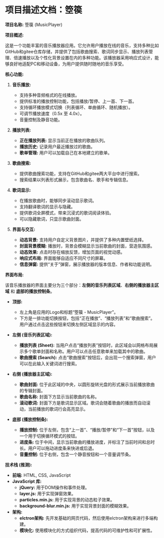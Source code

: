 # 项目描述文档：箜篌

**项目名称:** 箜篌 (MusicPlayer)

**项目概述:**

这是一个功能丰富的音乐播放器应用。它允许用户播放在线的音乐，支持多种比如GitHub和gitee仓库存储，并提供了包括歌曲搜索、歌词同步显示、播放列表管理、倍速播放以及个性化背景设置在内的多种功能。该播放器采用响应式设计，能够良好地适配PC和移动设备，为用户提供随时随地的音乐享受。

**核心功能:**

1.  **音乐播放:**
    *   支持多种音频格式的在线播放。
    *   提供标准的播放控制功能，包括播放/暂停、上一首、下一首。
    *   支持循环播放模式切换（列表循环、单曲循环、随机播放）。
    *   可调节播放速度（0.5x 至 4.0x）。
    *   音量控制及静音功能。

2.  **播放列表:**
    *   **正在播放列表:** 显示当前正在播放的歌曲队列。
    *   **播放历史:** 记录用户最近播放过的歌曲。
    *   **歌单管理:** 用户可以加载自己在本地建立的歌单。

3.  **歌曲搜索:**
    *   提供歌曲搜索功能，支持在GitHub和gitee两大平台中进行搜索。
    *   搜索结果以列表形式展示，包含歌曲名、歌手和专辑信息。

4.  **歌词显示:**
    *   在播放歌曲时，能够同步滚动显示歌词。
    *   支持翻译歌词的显示与隐藏。
    *   提供歌词全屏模式，带来沉浸式的歌词阅读体验。
    *   可以隐藏歌词，只显示歌曲封面。

5.  **界面与交互:**
    *   **动态背景:** 支持用户自定义背景图片，并提供了多种内置壁纸选择。
    *   **封面背景模糊:** 播放时，背景会模糊显示当前歌曲的封面，营造氛围感。
    *   **动态效果:** 点击时存在缩放反馈，增加页面的视觉动感。
    *   **响应式布局:** 界面能够自适应不同尺寸的屏幕。
    *   **信息弹窗:** 提供“关于”弹窗，展示播放器的版本信息、作者和功能说明。

**界面布局:**

该音乐播放器的界面主要分为三个部分：**左侧的音乐列表区域**、**右侧的播放器主区域** 和 **底部的播放控制条**。

*   **顶部:**
    *   左上角是应用的Logo和标题“箜篌 - MusicPlayer”。
    *   下方是一排功能切换按钮，包括“正在播放”、“播放列表”和“歌曲搜索”。用户通过点击这些按钮来切换左侧区域显示的内容。

*   **左侧 (音乐列表区域):**
    *   **播放列表 (Sheet):** 当用户点击“播放列表”按钮时，此区域会以网格布局展示多个歌单封面和名称。用户可以点击任意歌单来加载其中的歌曲。
    *   **歌曲搜索 (Search):** 点击“歌曲搜索”按钮后，会出现一个搜索弹窗，用户可以在此输入关键词进行搜索。

*   **右侧 (播放器主区域):**
    *   **歌曲封面:** 位于此区域的中央，以圆形旋转光盘的形式展示当前播放歌曲的专辑封面。
    *   **歌曲名称:** 封面下方显示当前歌曲的名称。
    *   **滚动歌词:** 封面下方是歌词显示区域。歌词会随着歌曲的播放而自动滚动，当前播放的歌词行会高亮显示。

*   **底部 (播放控制条):**
    *   **播放控制:** 位于左侧，包含“上一首”、“播放/暂停”和“下一首”按钮，以及一个用于切换循环模式的按钮。
    *   **进度条:** 位于中间，显示当前歌曲的播放进度，并标注了当前时间和总时长。用户可以拖动进度条来快进或后退。
    *   **音量控制:** 位于右侧，包含一个静音按钮和一个音量调节条。

**技术栈 (推测):**

*   **前端:** HTML, CSS, JavaScript
*   **JavaScript 库:**
    *   **jQuery:** 用于DOM操作和事件处理。
    *   **layer.js:** 用于实现弹窗效果。
    *   **particles.min.js:** 用于实现背景的动态粒子效果。
    *   **background-blur.min.js:** 用于实现背景封面的模糊效果。
*   **架构:**
    *   **elctron架构:** 先开发基础的网页代码，然后使用elctron架构来进行多端构建。
    *   **模块化:** 使用模块化的方式组织代码，提高代码的可维护性和可扩展性。